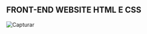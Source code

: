 ## FRONT-END WEBSITE HTML E CSS

![Capturar](https://github.com/renildobsantos/FrontEnd-website/assets/79602519/342ea140-341b-4ced-b93e-3624324e26cc)
